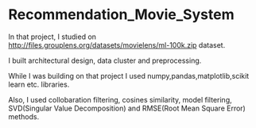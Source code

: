# Recommendation_Movie_System

In that project, I studied on http://files.grouplens.org/datasets/movielens/ml-100k.zip dataset.

I built architectural design, data cluster and preprocessing.

While I was building on that project I used numpy,pandas,matplotlib,scikit learn etc. libraries.

Also, I used collobaration filtering, cosines similarity, model filtering, SVD(Singular Value Decomposition) and RMSE(Root Mean Square Error) methods.
